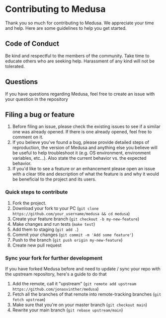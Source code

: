 # Contributing to Medusa

Thank you so much for contributing to Medusa. We appreciate your time and help.
Here are some guidelines to help you get started.

## Code of Conduct

Be kind and respectful to the members of the community. Take time to educate
others who are seeking help. Harassment of any kind will not be tolerated.

## Questions

If you have questions regarding Medusa, feel free to create an issue with your question in the repository

## Filing a bug or feature

1. Before filing an issue, please check the existing issues to see if a similar one was already opened. If there is one already opened, feel free to comment on it.
1. If you believe you've found a bug, please provide detailed steps of reproduction, the version of Medusa and anything else you believe will be useful to help troubleshoot it (e.g. OS environment, environment variables, etc...). Also state the current behavior vs. the expected behavior.
1. If you'd like to see a feature or an enhancement please open an issue with a clear title and description of what the feature is and why it would be beneficial to the project and its users.

### Quick steps to contribute

1. Fork the project.
1. Download your fork to your PC (`git clone https://github.com/your_username/medusa && cd medusa`)
1. Create your feature branch (`git checkout -b my-new-feature`)
1. Make changes and run tests (`make test`)
1. Add them to staging (`git add .`)
1. Commit your changes (`git commit -m 'Add some feature'`)
1. Push to the branch (`git push origin my-new-feature`)
1. Create new pull request

### Sync your fork for further development

If you have forked Medusa before and need to update / sync your repo with the upstream repository, here's a guide to do that

1. Add the remote, call it "upstream" (`git remote add upstream https://github.com/jonasvinther/medusa`)
1. Fetch all the branches of that remote into remote-tracking branches (`git fetch upstream`)
1. Make sure that you're on your master branch (`git checkout main`)
1. Rewrite your main branch (`git rebase upstream/main`)
``` 
